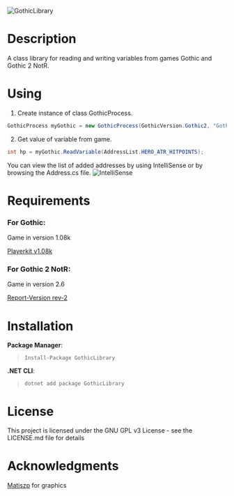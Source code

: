![GothicLibrary](https://i.imgur.com/IKBPYV4.jpg)

# Description
A class library for reading and writing variables from games Gothic and Gothic 2 NotR.

# Using
1. Create instance of class GothicProcess.
```csharp
GothicProcess myGothic = new GothicProcess(GothicVersion.Gothic2, "Gothic2");
```
2. Get value of variable from game.
```csharp
int hp = myGothic.ReadVariable(AddressList.HERO_ATR_HITPOINTS);
```

You can view the list of added addresses by using IntelliSense or by browsing the Address.cs file.
![IntelliSense](https://i.imgur.com/8zg8Cls.png)

# Requirements
### For **Gothic**:
Game in version 1.08k

[Playerkit v1.08k](https://www.worldofgothic.de/dl/download_34.htm)

### For **Gothic 2 NotR**:
Game in version 2.6

[Report-Version rev-2](https://www.worldofgothic.de/dl/download_34.htm)

# Installation
**Package Manager**: 
>`Install-Package GothicLibrary`

**.NET CLI**:
>`dotnet add package GothicLibrary`

# License
This project is licensed under the GNU GPL v3 License - see the LICENSE.md file for details

# Acknowledgments
[Matiszp](https://themodders.org/index.php?action=profile;u=20573) for graphics
